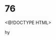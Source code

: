 # 76
<@!DOCTYPE HTML>
<html>hy
<head>
  <title>-Simple 
# HTML a
    Page</ Litle>
</head20.>
</body>t
  <h1>Welcome to my webpage</h2>
  <p>This is a simple HTML page.</p>
</body>
</html
